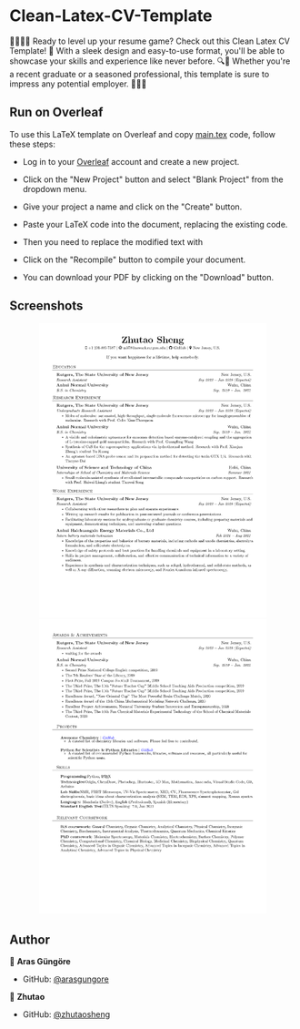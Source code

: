 # Clean-Latex-CV-Template
📝🧑‍💼👔 Ready to level up your resume game? Check out this Clean Latex CV Template! 🙌 With a sleek design and easy-to-use format, you'll be able to showcase your skills and experience like never before. 🔍💼 Whether you're a recent graduate or a seasoned professional, this template is sure to impress any potential employer. 🤝👨‍💼

## Run on Overleaf

To use this LaTeX template on Overleaf and copy [main.tex](https://github.com/zhutaosheng/Clean-Latex-CV-Template/edit/main/main.tex) code, follow these steps:

- Log in to your [Overleaf](https://www.overleaf.com/) account and create a new project.

- Click on the "New Project" button and select "Blank Project" from the dropdown menu.

- Give your project a name and click on the "Create" button.

- Paste your LaTeX code into the document, replacing the existing code.

- Then you need to replace the modified text with

- Click on the "Recompile" button to compile your document.

- You can download your PDF by clicking on the "Download" button.


## Screenshots

<p align="center">
    <img alt="Screenshot" src="https://raw.githubusercontent.com/zhutaosheng/Clean-Latex-CV-Template/main/screenshots/CV_page_1.png" width="400">
    <img alt="Screenshot" src="https://raw.githubusercontent.com/zhutaosheng/Clean-Latex-CV-Template/main/screenshots/CV_page_2.png" width="400">
</p>



## Author

👤 **Aras Güngöre**
* GitHub: [@arasgungore](https://github.com/arasgungore/arasgungore-CV)

👤 **Zhutao**
* GitHub: [@zhutaosheng](https://github.com/zhutaosheng)